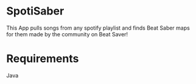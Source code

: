 # SpotiSaber
This App pulls songs from any spotify playlist and finds Beat Saber maps for them made by the community on Beat Saver!

# Requirements
Java
